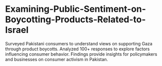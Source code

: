 # Examining-Public-Sentiment-on-Boycotting-Products-Related-to-Israel
Surveyed Pakistani consumers to understand views on supporting Gaza through product boycotts. Analyzed 100+ responses to explore factors influencing consumer behavior. Findings provide insights for policymakers and businesses on consumer activism in Pakistan.

